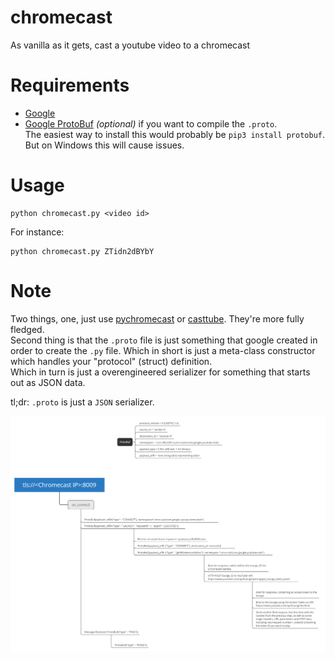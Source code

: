 # chromecast
As vanilla as it gets, cast a youtube video to a chromecast

# Requirements

 * [Google](https://pypi.org/project/google/)
 * [Google ProtoBuf](https://developers.google.com/protocol-buffers/docs/pythontutorial) *(optional)* if you want to compile the `.proto`.<br>
   The easiest way to install this would probably be `pip3 install protobuf`. But on Windows this will cause issues.

# Usage

    python chromecast.py <video id>

For instance:

    python chromecast.py ZTidn2dBYbY

# Note

Two things, one, just use [pychromecast](https://github.com/home-assistant-libs/pychromecast) or [casttube](https://github.com/ur1katz/casttube). They're more fully fledged.<br>
Second thing is that the `.proto` file is just something that google created in order to create the `.py` file. Which in short is just a meta-class constructor which handles your "protocol" (struct) definition.<br>
Which in turn is just a overengineered serializer for something that starts out as JSON data.

tl;dr: `.proto` is just a `JSON` serializer.

![flowchart](flowchart.png)
